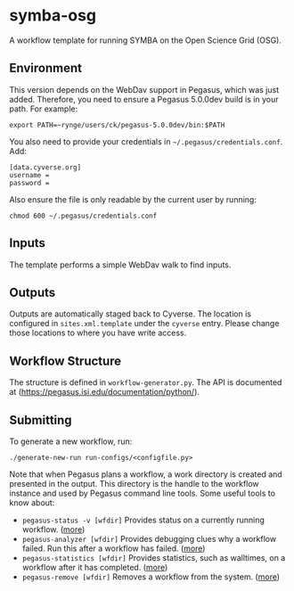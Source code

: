 # symba-osg

A workflow template for running SYMBA on the Open Science Grid (OSG).

## Environment

This version depends on the WebDav support in Pegasus, which was just
added.
Therefore, you need to ensure a Pegasus 5.0.0dev build is in your
path.
For example:

    export PATH=~rynge/users/ck/pegasus-5.0.0dev/bin:$PATH

You also need to provide your credentials in
`~/.pegasus/credentials.conf`.
Add:

    [data.cyverse.org]
    username =
    password =

Also ensure the file is only readable by the current user by running:

    chmod 600 ~/.pegasus/credentials.conf

## Inputs

The template performs a simple WebDav walk to find inputs.

## Outputs

Outputs are automatically staged back to Cyverse.
The location is configured in `sites.xml.template` under the `cyverse`
entry.
Please change those locations to where you have write access.

## Workflow Structure

The structure is defined in `workflow-generator.py`.
The API is documented at
(https://pegasus.isi.edu/documentation/python/).

## Submitting

To generate a new workflow, run:

    ./generate-new-run run-configs/<configfile.py>

Note that when Pegasus plans a workflow, a work directory is created
and presented in the output.
This directory is the handle to the workflow instance and used by
Pegasus command line tools.
Some useful tools to know about:

* `pegasus-status -v [wfdir]`
    Provides status on a currently running workflow.
    ([more](https://pegasus.isi.edu/documentation/cli-pegasus-status.php))
* `pegasus-analyzer [wfdir]`
    Provides debugging clues why a workflow failed.
	Run this after a workflow has failed.
    ([more](https://pegasus.isi.edu/documentation/cli-pegasus-analyzer.php))
* `pegasus-statistics [wfdir]`
    Provides statistics, such as walltimes, on a workflow after it
    has completed.
    ([more](https://pegasus.isi.edu/documentation/cli-pegasus-statistics.php))
* `pegasus-remove [wfdir]`
    Removes a workflow from the system.
    ([more](https://pegasus.isi.edu/documentation/cli-pegasus-remove.php))
